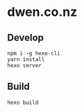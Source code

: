 # dwen.co.nz

## Develop

```
npm i -g hexo-cli
yarn install
hexo server
```

## Build

```
hexo build
```
